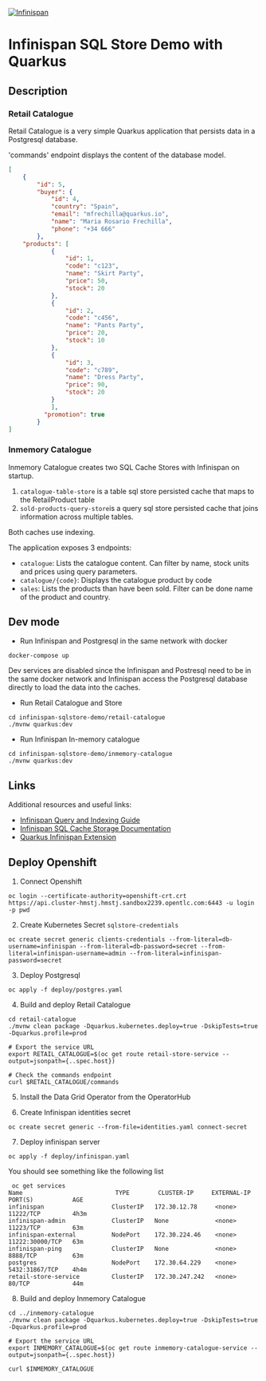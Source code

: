 [![Infinispan](https://design.jboss.org/infinispan/logo/final/PNG/infinispan_logo_rgb_lightbluewhite_darkblue_600px.png)](https://infinispan.org/)

# Infinispan SQL Store Demo with Quarkus # 

## Description

### Retail Catalogue

Retail Catalogue is a very simple Quarkus application that persists data in a Postgresql database. 

'commands' endpoint displays the content of the database model.
```json
[
    {
        "id": 5,
        "buyer": {
            "id": 4,
            "country": "Spain",
            "email": "mfrechilla@quarkus.io",
            "name": "Maria Rosario Frechilla",
            "phone": "+34 666"
        },
    "products": [
            {
                "id": 1,
                "code": "c123",
                "name": "Skirt Party",
                "price": 50,
                "stock": 20
            },
            {
                "id": 2,
                "code": "c456",
                "name": "Pants Party",
                "price": 20,
                "stock": 10
            },
            {
                "id": 3,
                "code": "c789",
                "name": "Dress Party",
                "price": 90,
                "stock": 20
            }
            ],
          "promotion": true
        }
]
```

### Inmemory Catalogue

Inmemory Catalogue creates two SQL Cache Stores with Infinispan on startup. 
1. `catalogue-table-store` is a table sql store persisted cache that maps to the RetailProduct table
2. `sold-products-query-store`is a query sql store persisted cache that joins information across multiple tables.

Both caches use indexing.

The application exposes 3 endpoints:
* `catalogue`: Lists the catalogue content. Can filter by name, stock units and prices using query parameters.
* `catalogue/{code}`: Displays the catalogue product by code
* `sales`: Lists the  products than have been sold. Filter can be done name of the product and country.

## Dev mode 

* Run Infinispan and Postgresql in the same network with docker

```shell
docker-compose up
```
Dev services are disabled since the Infinispan and Postresql need to be in the same
docker network and Infinispan access the Postgresql database directly to load the data
into the caches.

* Run Retail Catalogue and Store

```shell
cd infinispan-sqlstore-demo/retail-catalogue 
./mvnw quarkus:dev 
```

* Run Infinispan In-memory catalogue
```shell
cd infinispan-sqlstore-demo/inmemory-catalogue 
./mvnw quarkus:dev 
```

## Links

Additional resources and useful links:

* [Infinispan Query and Indexing Guide](https://infinispan.org/docs/stable/titles/query/query.htm)
* [Infinispan SQL Cache Storage Documentation](https://infinispan.org/docs/stable/titles/configuring/configuring.html#sql-cache-store_persistence)
* [Quarkus Infinispan Extension](https://quarkus.io/guides/infinispan-client)

## Deploy Openshift

1. Connect Openshift
```shell
oc login --certificate-authority=openshift-crt.crt https://api.cluster-hmstj.hmstj.sandbox2239.opentlc.com:6443 -u login -p pwd 
```   
2. Create Kubernetes Secret `sqlstore-credentials`
```shell
oc create secret generic clients-credentials --from-literal=db-username=infinispan --from-literal=db-password=secret --from-literal=infinispan-username=admin --from-literal=infinispan-password=secret
```
3. Deploy Postgresql
```shell
oc apply -f deploy/postgres.yaml
```

4. Build and deploy Retail Catalogue
```shell
cd retail-catalogue
./mvnw clean package -Dquarkus.kubernetes.deploy=true -DskipTests=true -Dquarkus.profile=prod 

# Export the service URL 
export RETAIL_CATALOGUE=$(oc get route retail-store-service --output=jsonpath={..spec.host}) 

# Check the commands endpoint 
curl $RETAIL_CATALOGUE/commands
```

5. Install the Data Grid Operator from the OperatorHub


6. Create Infinispan identities secret
```shell
oc create secret generic --from-file=identities.yaml connect-secret
```

7. Deploy infinispan server
```shell
oc apply -f deploy/infinispan.yaml
```

You should see something like the following list

```shell
 oc get services   
Name                          TYPE        CLUSTER-IP     EXTERNAL-IP     PORT(S)           AGE
infinispan                   ClusterIP   172.30.12.78     <none>        11222/TCP         4h3m
infinispan-admin             ClusterIP   None             <none>        11223/TCP         63m
infinispan-external          NodePort    172.30.224.46    <none>        11222:30000/TCP   63m
infinispan-ping              ClusterIP   None             <none>        8888/TCP          63m
postgres                     NodePort    172.30.64.229    <none>        5432:31867/TCP    4h4m
retail-store-service         ClusterIP   172.30.247.242   <none>        80/TCP            44m
```

8. Build and deploy Inmemory Catalogue
```shell
cd ../inmemory-catalogue
./mvnw clean package -Dquarkus.kubernetes.deploy=true -DskipTests=true -Dquarkus.profile=prod 

# Export the service URL 
export INMEMORY_CATALOGUE=$(oc get route inmemory-catalogue-service --output=jsonpath={..spec.host}) 

curl $INMEMORY_CATALOGUE
```